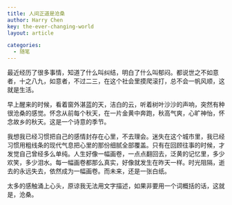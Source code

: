 ```yaml
---
title: 人间正道是沧桑
author: Harry Chen
key: the-ever-changing-world
layout: article

categories:
  - 随笔
---
```


  最近经历了很多事情，知道了什么叫纠结，明白了什么叫郁闷。都说世之不如意者，十之八九，如意者，不过二三，在这个社会里摸爬滚打，总不会一帆风顺，这就是生活。

  早上醒来的时候，看着窗外湛蓝的天，洁白的云，听着树叶沙沙的声响，突然有种很沧桑的感觉。怀念从前每个秋天，在一片金黄中奔跑，秋高气爽，心旷神怡，怀念故乡的秋天。这是一个诗意的季节。

  我想我已经习惯把自己的感情封存在心里，不去理会。迷失在这个城市里，我已经习惯用粗线条的现代气息把心里的那份细腻全部覆盖。只有在回顾往事的时候，才发觉自己曾经多么单纯。人生好像一幅画卷，一点点翻回去，泛黄的记忆里，多少欢笑，多少泪水。每一幅画卷都那么真实，好像就发生在昨天一样。时光阻隔，逝去的永远失去，依然成为一幅画卷。而未来，还是一张白纸。

  太多的感触涌上心头，原谅我无法用文字描述，如果非要用一个词概括的话，这就是，沧桑。
